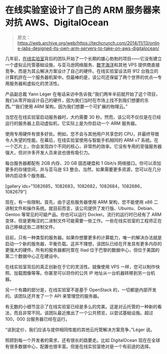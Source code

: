 # 在线实验室设计了自己的 ARM 服务器来对抗 AWS、DigitalOcean 

> 原文：<https://web.archive.org/web/https://techcrunch.com/2014/11/13/online-labs-designed-its-own-arm-servers-to-take-on-aws-digitalocean/>

几年前，[在线实验室](https://web.archive.org/web/20230314190407/http://labs.online.net/)背后的团队开始了一个长期的雄心勃勃的项目——它没有建立一个虚拟云托管基础设施，与亚马逊网络服务、[数字海洋](https://web.archive.org/web/20230314190407/https://techcrunch.com/2014/03/06/digitalocean-raises-37-million-from-andreessen-horowitz/)和其他 VPS 提供商直接竞争，而是为其云解决方案设计了自己的硬件。在线实验室设法将 912 台独立的计算机挤在一个服务器机架中。但最棒的是，该公司还保留了两个世界的优点—专用服务器和虚拟化的灵活性。

产品副总裁 Yann Léger 在电话采访中告诉我:“我们两年半前就开始了这个项目，我们从零开始设计自己的硬件，因为我们当时在市场上找不到我们想要的东西。”“我们使用 ARM 架构，因为我们想要一个可扩展的物理云。”

当您在在线实验室启动服务器时，大约需要 30 秒。然而，该公司不仅仅是在已经运行的服务器上启动虚拟机，它实际上是为你启动一个 ARM 服务器。

使用专用硬件有很多好处。例如，您不会与其他用户共享您的 CPU，并最终导致令人失望的性能。在幕后，在线实验室使用与智能手机相同的 ARM v7 系统。在一个芯片上，你会发现四个不同的核心，非常热的效率。它没有专用的至强服务器强大，但对许多开发人员来说也很有吸引力。

每台服务器都配有 2GB 内存、20 GB 固态硬盘和 1 Gbit/s 网络接口。你可以添加更多的存储空间，并与亚马逊 S3 整合。当然，如果需要更多资源，您可以在几分钟内启动多个服务器。

[gallery ids="1082685，1082683，1082682，1082684，1082686，1082679"]

现在，有一些限制。首先，由于这些服务器使用 ARM 架构，您不能使用 x86 二进制文件和操作系统。就目前而言，该公司提供了发行版、Ubuntu、Debian、Gentoo 等常见的可疑产品。你也可以运行 Docker。流行的运行时已经有了 ARM 变体，但是更晦涩的二进制文件可能需要一些工作。一些在线实验室的工程师正在自己移植这些二进制文件。

目前，只有一种类型的服务器。如果你想要更多的计算能力，唯一的解决办法就是启动一个新的服务器，平衡负载。这并不理想，该团队已经在开发具有更多内存的更强大的硬件。所有的服务器都托管在 Iliad 位于巴黎的数据中心，但位于美国的第二个数据中心正在建设中。

在线实验室背后的真正创新在于它的灵活性。就像使用 VPS 一样，您可以制作快照、加载图像等等。你甚至可以将你的公共 IP 地址从一台机器转移到另一台机器。

另一个有趣的部分是，在线实验室不是基于 OpenStack 的，一切都是内部开发的。该团队还开发了一个 API 来管理您的服务器。

有无数的小细节显示了在线实验室已经是多么的完美。这是对云托管的一种新的看法，而且非常不同。该团队最近推出了一个公共预览，以尝试基础设施。超过 100，000 台服务器已经在运行。

“谈到定价，我们应该与提供相同性能的其他云托管解决方案竞争，”Léger 说。

照顾到每一个开发者的需求，还有很长的路要走。比如 DigitalOcean 现在在全球有很多数据中心，配置也很丰富。但是在线实验室绝对是一个有前途的选择。